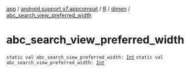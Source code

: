 [app](../../../index.md) / [android.support.v7.appcompat](../../index.md) / [R](../index.md) / [dimen](index.md) / [abc_search_view_preferred_width](./abc_search_view_preferred_width.md)

# abc_search_view_preferred_width

`static val abc_search_view_preferred_width: `[`Int`](https://kotlinlang.org/api/latest/jvm/stdlib/kotlin/-int/index.html)
`static val abc_search_view_preferred_width: `[`Int`](https://kotlinlang.org/api/latest/jvm/stdlib/kotlin/-int/index.html)